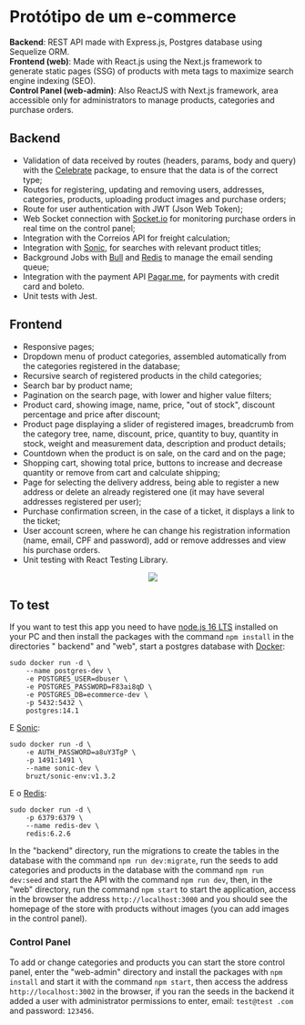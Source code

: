 # Protótipo de um e-commerce
<strong>Backend</strong>: REST API made with Express.js, Postgres database using Sequelize ORM.</br>
<strong>Frontend (web)</strong>: Made with React.js using the Next.js framework to generate static pages (SSG) of products with meta tags to maximize search engine indexing (SEO).</br>
<strong>Control Panel (web-admin)</strong>: Also ReactJS with Next.js framework, area accessible only for administrators to manage products, categories and purchase orders.

## Backend
- Validation of data received by routes (headers, params, body and query) with the [Celebrate](https://github.com/arb/celebrate) package, to ensure that the data is of the correct type;
- Routes for registering, updating and removing users, addresses, categories, products, uploading product images and purchase orders;
- Route for user authentication with JWT (Json Web Token);
- Web Socket connection with [Socket.io](https://github.com/socketio/socket.io) for monitoring purchase orders in real time on the control panel;
- Integration with the Correios API for freight calculation;
- Integration with [Sonic](https://github.com/valeriansaliou/sonic), for searches with relevant product titles;
- Background Jobs with [Bull](https://github.com/OptimalBits/bull) and [Redis](https://github.com/redis/redis) to manage the email sending queue;
- Integration with the payment API [Pagar.me](https://pagar.me/), for payments with credit card and boleto.
- Unit tests with Jest.

## Frontend
- Responsive pages;
- Dropdown menu of product categories, assembled automatically from the categories registered in the database;
- Recursive search of registered products in the child categories;
- Search bar by product name;
- Pagination on the search page, with lower and higher value filters;
- Product card, showing image, name, price, "out of stock", discount percentage and price after discount;
- Product page displaying a slider of registered images, breadcrumb from the category tree, name, discount, price, quantity to buy, quantity in stock, weight and measurement data, description and product details;
- Countdown when the product is on sale, on the card and on the page;
- Shopping cart, showing total price, buttons to increase and decrease quantity or remove from cart and calculate shipping;
- Page for selecting the delivery address, being able to register a new address or delete an already registered one (it may have several addresses registered per user);
- Purchase confirmation screen, in the case of a ticket, it displays a link to the ticket;
- User account screen, where he can change his registration information (name, email, CPF and password), add or remove addresses and view his purchase orders.
- Unit testing with React Testing Library.

<p align="center">
  <img src="https://github.com/gstech0322/exemplo-ecommerce/blob/master/ecommerce1.gif?raw=true">
</p>

## To test

If you want to test this app you need to have [node.js 16 LTS](https://nodejs.org/) installed on your PC and then install the packages with the command ``` npm install ``` in the directories " backend" and "web", start a postgres database with [Docker](https://www.docker.com/):

```
sudo docker run -d \
    --name postgres-dev \
    -e POSTGRES_USER=dbuser \
    -e POSTGRES_PASSWORD=F83ai8qD \
    -e POSTGRES_DB=ecommerce-dev \
    -p 5432:5432 \
    postgres:14.1
```

E [Sonic](https://github.com/valeriansaliou/sonic):

```
sudo docker run -d \
    -e AUTH_PASSWORD=a8uY3TgP \
    -p 1491:1491 \
    --name sonic-dev \
    bruzt/sonic-env:v1.3.2
```

E o [Redis](https://github.com/redis/redis):

```
sudo docker run -d \
    -p 6379:6379 \
    --name redis-dev \
    redis:6.2.6
```

In the "backend" directory, run the migrations to create the tables in the database with the command ``` npm run dev:migrate ```, run the seeds to add categories and products in the database with the command ``` npm run dev:seed ``` and start the API with the command ``` npm run dev ```, then, in the "web" directory, run the command ``` npm start ``` to start the application, access in the browser the address ``` http://localhost:3000 ``` and you should see the homepage of the store with products without images (you can add images in the control panel).

### Control Panel

To add or change categories and products you can start the store control panel, enter the "web-admin" directory and install the packages with ``` npm install ``` and start it with the command ``` npm start ```, then access the address ``` http://localhost:3002 ``` in the browser, if you ran the seeds in the backend it added a user with administrator permissions to enter, email: ```test@test .com``` and password: ```123456```.
